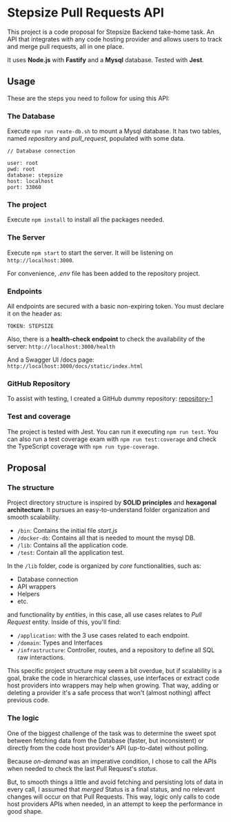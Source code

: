 # **Stepsize Pull Requests API**

This project is a code proposal for Stepsize Backend take-home task. 
An API that integrates with any code hosting provider and allows users to track and merge pull requests, all in one place.

It uses **Node.js** with **Fastify** and a **Mysql** database. Tested with **Jest**.

## Usage 

These are the steps you need to follow for using this API:

### The Database
Execute ```npm run reate-db.sh``` to mount a Mysql database. It has two tables,
named _repository_ and _pull_request_, populated with some data.

```
// Database connection

user: root
pwd: root
database: stepsize
host: localhost
port: 33060
```

### The project

Execute ```npm install``` to install all the packages needed.
### The Server

Execute ```npm start``` to start the server. It will be listening on ```http://localhost:3000```.

For convenience, _.env_ file has been added to the repository project.

### Endpoints

All endpoints are secured with a basic non-expiring token. You must declare it on the header as:
```
TOKEN: STEPSIZE
```

Also, there is a **health-check endpoint** to check the availability of the server:
```http://localhost:3000/health```

And a Swagger UI /docs page:
```http://localhost:3000/docs/static/index.html```

### GitHub Repository

To assist with testing, I created a GitHub dummy repository: [repository-1](https://github.com/juliapolbach/repository-1/branches)
### Test and coverage

The project is tested with Jest. You can run it executing ```npm run test```. 
You can also run a test coverage exam with ```npm run test:coverage``` and check the TypeScript coverage with ```npm run type-coverage```.

## Proposal

### The structure

Project directory structure is inspired by **SOLID principles** and **hexagonal architecture**. It pursues an easy-to-understand
folder organization and smooth scalability.

- ```/bin```: Contains the initial file _start.js_
- ```/docker-db```: Contains all that is needed to mount the mysql DB.
- ```/lib```: Contains all the application code.
- ```/test```: Contain all the application test.

In the ```/lib``` folder, code is organized by _core_ functionalities, such as:

- Database connection
- API wrappers
- Helpers
- etc.

and functionality by _entities_, in this case, all use cases relates to _Pull Request_ entity. Inside of this, you'll find:

- ```/application```: with the 3 use cases related to each endpoint.
- ```/domain```: Types and Interfaces
- ```/infrastructure```: Controller, routes, and a repository to define all SQL raw interactions.  

This specific project structure may seem a bit overdue, but if scalability is a goal, brake the
code in hierarchical classes, use interfaces or extract code host providers into wrappers may help when growing. 
That way, adding or deleting a provider it's a safe process that won't (almost nothing) affect previous code.

### The logic

One of the biggest challenge of the task was to determine the sweet spot between fetching data from the Database
(faster, but inconsistent) or directly from the code host provider's API (up-to-date) without polling.

Because _on-demand_ was an imperative condition, I chose to call the APIs when needed to check the last Pull Request's _status_.

But, to smooth things a little and avoid fetching and persisting lots of data in every call, I assumed that _merged_ Status is
a final status, and no relevant changes will occur on that Pull Requests. This way, logic only calls to code host providers APIs
when needed, in an attempt to keep the performance in good shape.


